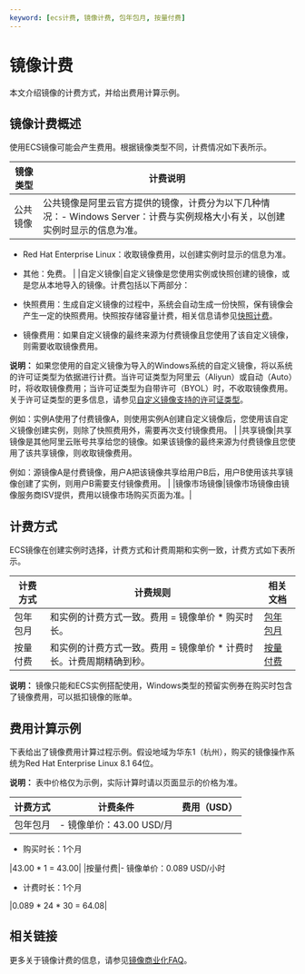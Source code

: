 ```yaml
---
keyword: [ecs计费, 镜像计费, 包年包月, 按量付费]
---
```


# 镜像计费

本文介绍镜像的计费方式，并给出费用计算示例。

## 镜像计费概述

使用ECS镜像可能会产生费用。根据镜像类型不同，计费情况如下表所示。

|镜像类型|计费说明|
|----|----|
|公共镜像|公共镜像是阿里云官方提供的镜像，计费分为以下几种情况：-   Windows Server：计费与实例规格大小有关，以创建实例时显示的信息为准。
-   Red Hat Enterprise Linux：收取镜像费用，以创建实例时显示的信息为准。
-   其他：免费。 |
|自定义镜像|自定义镜像是您使用实例或快照创建的镜像，或是您从本地导入的镜像。计费包括以下两部分：

-   快照费用：生成自定义镜像的过程中，系统会自动生成一份快照，保有镜像会产生一定的快照费用。快照按存储容量计费，相关信息请参见[快照计费](/intl.zh-CN/产品定价/计费项/快照计费.md)。
-   镜像费用：如果自定义镜像的最终来源为付费镜像且您使用了该自定义镜像，则需要收取镜像费用。

**说明：** 如果您使用的自定义镜像为导入的Windows系统的自定义镜像，将以系统的许可证类型为依据进行计费。当许可证类型为阿里云（Aliyun）或自动（Auto）时，将收取镜像费用；当许可证类型为自带许可（BYOL）时，不收取镜像费用。关于许可证类型的更多信息，请参见[自定义镜像支持的许可证类型](/intl.zh-CN/镜像/镜像FAQ.md)。

例如：实例A使用了付费镜像A，则使用实例A创建自定义镜像后，您使用该自定义镜像创建实例，则除了快照费用外，需要再次支付镜像费用。 |
|共享镜像|共享镜像是其他阿里云账号共享给您的镜像。如果该镜像的最终来源为付费镜像且您使用了该共享镜像，则收取镜像费用。

例如：源镜像A是付费镜像，用户A把该镜像共享给用户B后，用户B使用该共享镜像创建了实例，则用户B需要支付镜像费用。 |
|镜像市场镜像|镜像市场镜像由镜像服务商ISV提供，费用以镜像市场购买页面为准。|

## 计费方式

ECS镜像在创建实例时选择，计费方式和计费周期和实例一致，计费方式如下表所示。

|计费方式|计费规则|相关文档|
|----|----|----|
|包年包月|和实例的计费方式一致。费用 = 镜像单价 \* 购买时长。|[包年包月](/intl.zh-CN/产品定价/计费方式/包年包月.md)|
|按量付费|和实例的计费方式一致。费用 = 镜像单价 \* 计费时长。计费周期精确到秒。|[按量付费](/intl.zh-CN/产品定价/计费方式/按量付费.md)|

**说明：** 镜像只能和ECS实例搭配使用，Windows类型的预留实例券在购买时包含了镜像费用，可以抵扣镜像的账单。

## 费用计算示例

下表给出了镜像费用计算过程示例。假设地域为华东1（杭州），购买的镜像操作系统为Red Hat Enterprise Linux 8.1 64位。

**说明：** 表中价格仅为示例，实际计算时请以页面显示的价格为准。

|计费方式|计费条件|费用（USD）|
|----|----|-------|
|包年包月|-   镜像单价：43.00 USD/月
-   购买时长：1个月

|43.00 \* 1 = 43.00|
|按量付费|-   镜像单价：0.089 USD/小时
-   计费时长：1个月

|0.089 \* 24 \* 30 = 64.08|

## 相关链接

更多关于镜像计费的信息，请参见[镜像商业化FAQ](/intl.zh-CN/镜像/镜像FAQ.md)。

